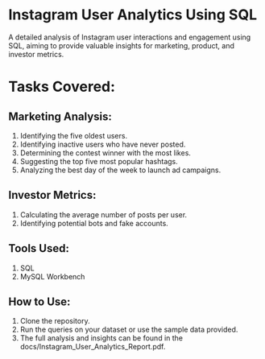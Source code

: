 # Instagram User Analytics Using SQL
A detailed analysis of Instagram user interactions and engagement using SQL, aiming to provide valuable insights for marketing, product, and investor metrics.

# Tasks Covered:
## Marketing Analysis:
1. Identifying the five oldest users.
2. Identifying inactive users who have never posted.
3. Determining the contest winner with the most likes.
4. Suggesting the top five most popular hashtags.
5. Analyzing the best day of the week to launch ad campaigns.

## Investor Metrics:
1. Calculating the average number of posts per user.
2. Identifying potential bots and fake accounts.

## Tools Used:
1. SQL
2. MySQL Workbench

## How to Use:
1. Clone the repository.
2. Run the queries on your dataset or use the sample data provided.
3. The full analysis and insights can be found in the docs/Instagram_User_Analytics_Report.pdf.
